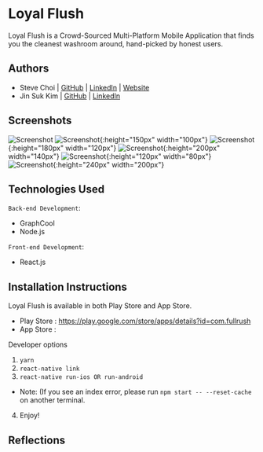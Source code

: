 # Loyal Flush

Loyal Flush is a Crowd-Sourced Multi-Platform Mobile Application that finds you the cleanest washroom around, hand-picked by honest users.

## Authors

- Steve Choi | [GitHub](https://github.com/stevechoiio) | [LinkedIn](https://www.linkedin.com/in/stevechoi93/) | [Website](choisteve.com)
- Jin Suk Kim | [GitHub](https://github.com/jinsukkim94) | [LinkedIn](https://www.linkedin.com/in/jinsukkim94//)

## Screenshots

![Screenshot](./client/js/assets/screenshots/ad_1.jpg)
![Screenshot](./client/js/assets/screenshots/screenshot1.png){:height="150px" width="100px"}
![Screenshot](./client/js/assets/screenshots/screenshot2.png){:height="180px" width="120px"}
![Screenshot](./client/js/assets/screenshots/screenshot3.png){:height="200px" width="140px"}
![Screenshot](./client/js/assets/screenshots/screenshot4.png){:height="120px" width="80px"}
![Screenshot](./client/js/assets/screenshots/screenshot5.png){:height="240px" width="200px"}

## Technologies Used

`Back-end Development`:

- GraphCool
- Node.js

`Front-end Development`:

- React.js

## Installation Instructions
Loyal Flush is available in both Play Store and App Store.

- Play Store : https://play.google.com/store/apps/details?id=com.fullrush
- App Store : 

Developer options

1. ```yarn```
2. ```react-native link```
3. ```react-native run-ios OR run-android```

- Note: (If you see an index error, please run ```npm start -- --reset-cache``` on another terminal.

4. Enjoy!

## Reflections
